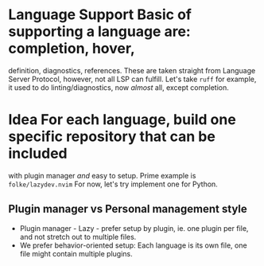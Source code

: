 # Language Support Basic of supporting a language are: completion, hover,
definition, diagnostics, references. These are taken straight from Language
Server Protocol, however, not all LSP can fulfill. Let's take `ruff` for
example, it used to do linting/diagnostics, now _almost_ all, except
completion.

# Idea For each language, build one specific repository that can be included
with plugin manager _and_ easy to setup. Prime example is `folke/lazydev.nvim`
For now, let's try implement one for Python.
## Plugin manager vs Personal management style
- Plugin manager - Lazy - prefer setup by plugin, ie. one plugin per file, and
not stretch out to multiple files.
- We prefer behavior-oriented setup: Each language is its own file, one file
might contain multiple plugins.
